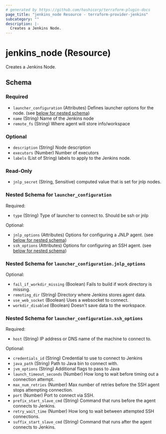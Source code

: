 ```yaml
---
# generated by https://github.com/hashicorp/terraform-plugin-docs
page_title: "jenkins_node Resource - terraform-provider-jenkins"
subcategory: ""
description: |-
  Creates a Jenkins Node.
---
```


# jenkins_node (Resource)

Creates a Jenkins Node.



<!-- schema generated by tfplugindocs -->
## Schema

### Required

- `launcher_configuration` (Attributes) Defines launcher options for the node. (see [below for nested schema](#nestedatt--launcher_configuration))
- `name` (String) Name of the Jenkins node
- `remote_fs` (String) Where agent will store info/workspace

### Optional

- `description` (String) Node description
- `executors` (Number) Number of executors
- `labels` (List of String) labels to apply to the Jenkins node.

### Read-Only

- `jnlp_secret` (String, Sensitive) computed value that is set for jnlp nodes.

<a id="nestedatt--launcher_configuration"></a>
### Nested Schema for `launcher_configuration`

Required:

- `type` (String) Type of launcher to connect to. Should be ssh or jnlp

Optional:

- `jnlp_options` (Attributes) Options for configuring a JNLP agent. (see [below for nested schema](#nestedatt--launcher_configuration--jnlp_options))
- `ssh_options` (Attributes) Options for configuring an SSH agent. (see [below for nested schema](#nestedatt--launcher_configuration--ssh_options))

<a id="nestedatt--launcher_configuration--jnlp_options"></a>
### Nested Schema for `launcher_configuration.jnlp_options`

Optional:

- `fail_if_workdir_missing` (Boolean) Fails to build if work directory is missing.
- `remoting_dir` (String) Directory where Jenkins stores agent data.
- `use_web_socket` (Boolean) Uses a websocket to connect.
- `workdir_disabled` (Boolean) Doesn't save data to the workspace.


<a id="nestedatt--launcher_configuration--ssh_options"></a>
### Nested Schema for `launcher_configuration.ssh_options`

Required:

- `host` (String) IP address or DNS name of the machine to connect to.

Optional:

- `credentials_id` (String) Credential to use to connect to Jenkins
- `java_path` (String) Path to Java bin to connect with.
- `jvm_options` (String) Additional flags to pass to Java
- `launch_timeout_seconds` (Number) How long to wait before timing out a connection attempt.
- `max_num_retries` (Number) Max number of retries before the SSH agent stops attempting connection.
- `port` (Number) Port to connect via SSH.
- `prefix_start_slave_cmd` (String) Command that runs before the agent connects to Jenkins.
- `retry_wait_time` (Number) How long to wait between attempted SSH connections.
- `suffix_start_slave_cmd` (String) Command that runs after the agent connects to Jenkins.
